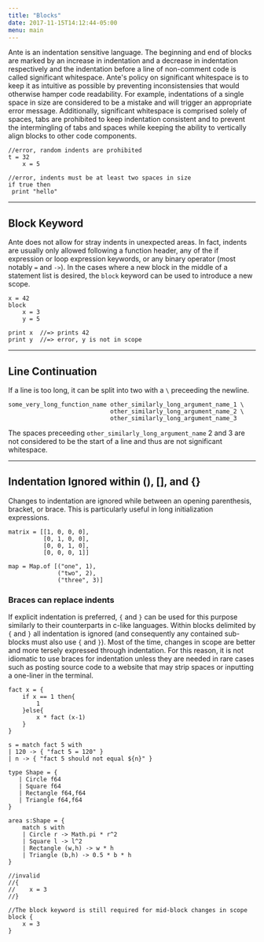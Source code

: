 ```yaml
---
title: "Blocks"
date: 2017-11-15T14:12:44-05:00
menu: main
---
```


Ante is an indentation sensitive language.
The beginning and end of blocks are marked by an increase in
indentation and a decrease in indentation respectively and the
indentation before a line of non-comment code is called
significant whitespace.  Ante's policy on significant whitespace is
to keep it as intuitive as possible by preventing inconsistensies that
would otherwise hamper code readability.  For example, indentations of
a single space in size are considered to be a mistake and will trigger
an appropriate error message.  Additionally, significant whitespace is
comprised solely of spaces, tabs are prohibited to keep indentation
consistent and to prevent the intermingling of tabs and spaces while
keeping the ability to vertically align blocks to other code components.

```ante
//error, random indents are prohibited
t = 32
    x = 5

//error, indents must be at least two spaces in size
if true then
 print "hello"
```
---
## Block Keyword

Ante does not allow for stray indents in unexpected areas.  In fact,
indents are usually only allowed following a function header, any of
the if expression or loop expression keywords, or any binary operator
(most notably `=` and `->`).  In the cases where a new block in the
middle of a statement list is desired, the `block` keyword
can be used to introduce a new scope.

```ante
x = 42
block
    x = 3
    y = 5

print x  //=> prints 42
print y  //=> error, y is not in scope
```

---
## Line Continuation

If a line is too long, it can be split into two with a `\` preceeding
the newline.

```ante
some_very_long_function_name other_similarly_long_argument_name_1 \
                             other_similarly_long_argument_name_2 \
                             other_similarly_long_argument_name_3
```

The spaces preceeding `other_similarly_long_argument_name` 2 and 3 are
not considered to be the start of a line and thus are not significant whitespace.

---
## Indentation Ignored within (), [], and {}

Changes to indentation are ignored while between an opening
parenthesis, bracket, or brace.  This is particularly useful
in long initialization expressions.

```ante
matrix = [[1, 0, 0, 0],
          [0, 1, 0, 0],
          [0, 0, 1, 0],
          [0, 0, 0, 1]]

map = Map.of [("one", 1),
              ("two", 2),
              ("three", 3)]
```

### Braces can replace indents

If explicit indentation is preferred, `{` and `}` can be used for this
purpose similarly to their counterparts in c-like languages.  Within
blocks delimited by `{` and `}` all indentation is ignored (and consequently
any contained sub-blocks must also use `{` and `}`).  Most of the time,
changes in scope are better and more tersely expressed through indentation.
For this reason, it is not idiomatic to use braces for indentation unless they
are needed in rare cases such as posting source code to a website that may
strip spaces or inputting a one-liner in the terminal.

```ante
fact x = {
    if x == 1 then{
        1
    }else{
        x * fact (x-1)
    }
}

s = match fact 5 with
| 120 -> { "fact 5 = 120" }
| n -> { "fact 5 should not equal ${n}" }

type Shape = {
   | Circle f64
   | Square f64
   | Rectangle f64,f64
   | Triangle f64,f64
}

area s:Shape = {
    match s with
    | Circle r -> Math.pi * r^2
    | Square l -> l^2
    | Rectangle (w,h) -> w * h
    | Triangle (b,h) -> 0.5 * b * h
}

//invalid
//{
//    x = 3
//}

//The block keyword is still required for mid-block changes in scope
block {
    x = 3
}
```
